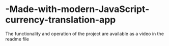 # -Made-with-modern-JavaScript-currency-translation-app
The functionality and operation of the project are available as a video in the readme file
